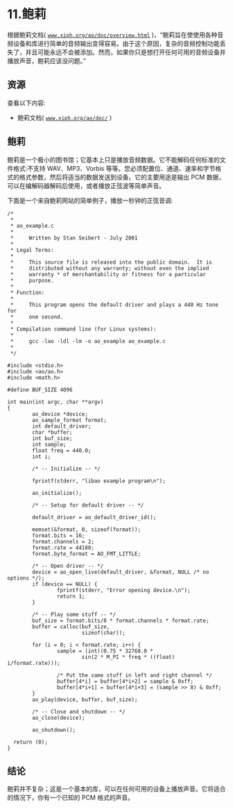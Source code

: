 # 11.鲍莉

根据鲍莉文档( [`www.xiph.org/ao/doc/overview.html`](http://www.xiph.org/ao/doc/overview.html) )，“鲍莉旨在使使用各种音频设备和库进行简单的音频输出变得容易。由于这个原因，复杂的音频控制功能丢失了，并且可能永远不会被添加。然而，如果你只是想打开任何可用的音频设备并播放声音，鲍莉应该没问题。”

## 资源

查看以下内容:

*   鲍莉文档( [`www.xiph.org/ao/doc/`](http://www.xiph.org/ao/doc/) )

## 鲍莉

鲍莉是一个极小的图书馆；它基本上只是播放音频数据。它不能解码任何标准的文件格式:不支持 WAV、MP3、Vorbis 等等。您必须配置位、通道、速率和字节格式的格式参数，然后将适当的数据发送到设备。它的主要用途是输出 PCM 数据，可以在编解码器解码后使用，或者播放正弦波等简单声音。

下面是一个来自鲍莉网站的简单例子，播放一秒钟的正弦音调:

```
/*
 *
 * ao_example.c
 *
 *     Written by Stan Seibert - July 2001
 *
 * Legal Terms:
 *
 *     This source file is released into the public domain.  It is
 *     distributed without any warranty; without even the implied
 *     warranty * of merchantability or fitness for a particular
 *     purpose.
 *
 * Function:
 *
 *     This program opens the default driver and plays a 440 Hz tone for
 *     one second.
 *
 * Compilation command line (for Linux systems):
 *
 *     gcc -lao -ldl -lm -o ao_example ao_example.c
 *
 */

#include <stdio.h>
#include <ao/ao.h>
#include <math.h>

#define BUF_SIZE 4096

int main(int argc, char **argv)
{
        ao_device *device;
        ao_sample_format format;
        int default_driver;
        char *buffer;
        int buf_size;
        int sample;
        float freq = 440.0;
        int i;

        /* -- Initialize -- */

        fprintf(stderr, "libao example program\n");

        ao_initialize();

        /* -- Setup for default driver -- */

        default_driver = ao_default_driver_id();

        memset(&format, 0, sizeof(format));
        format.bits = 16;
        format.channels = 2;
        format.rate = 44100;
        format.byte_format = AO_FMT_LITTLE;

        /* -- Open driver -- */
        device = ao_open_live(default_driver, &format, NULL /* no options */);
        if (device == NULL) {
                fprintf(stderr, "Error opening device.\n");
                return 1;
        }

        /* -- Play some stuff -- */
        buf_size = format.bits/8 * format.channels * format.rate;
        buffer = calloc(buf_size,
                        sizeof(char));

        for (i = 0; i < format.rate; i++) {
                sample = (int)(0.75 * 32768.0 *
                        sin(2 * M_PI * freq * ((float) i/format.rate)));

                /* Put the same stuff in left and right channel */
                buffer[4*i] = buffer[4*i+2] = sample & 0xff;
                buffer[4*i+1] = buffer[4*i+3] = (sample >> 8) & 0xff;
        }
        ao_play(device, buffer, buf_size);

        /* -- Close and shutdown -- */
        ao_close(device);

        ao_shutdown();

  return (0);
}

```

## 结论

鲍莉并不复杂；这是一个基本的库，可以在任何可用的设备上播放声音。它将适合的情况下，你有一个已知的 PCM 格式的声音。